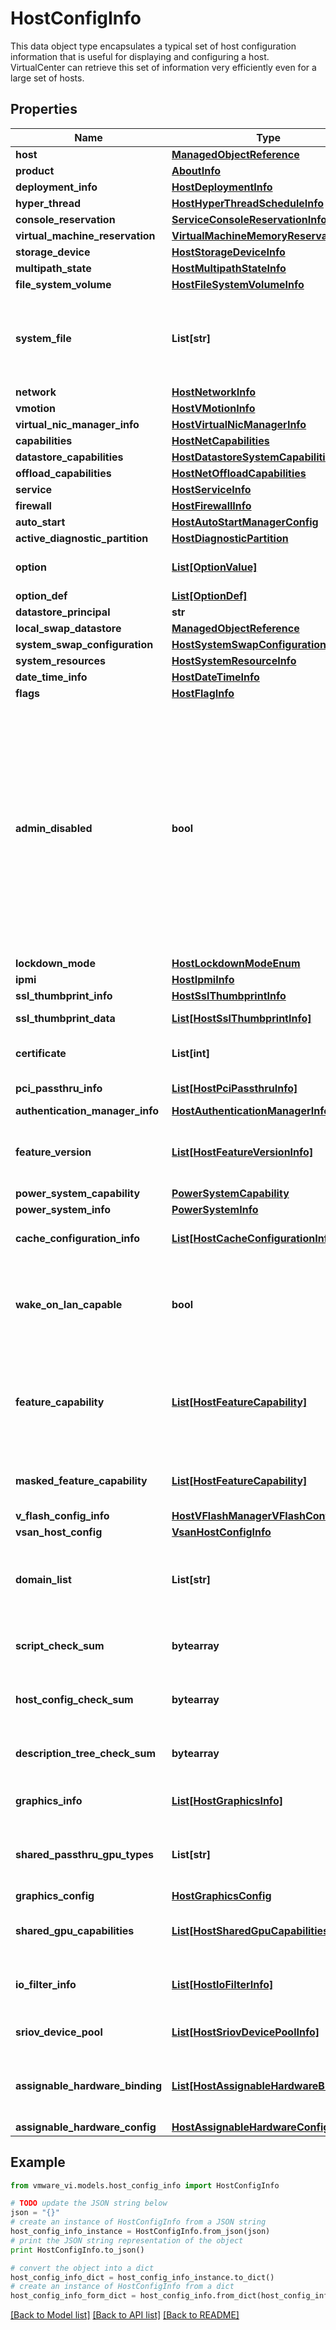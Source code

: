 # HostConfigInfo

This data object type encapsulates a typical set of host configuration information that is useful for displaying and configuring a host.  VirtualCenter can retrieve this set of information very efficiently even for a large set of hosts. 

## Properties
Name | Type | Description | Notes
------------ | ------------- | ------------- | -------------
**host** | [**ManagedObjectReference**](ManagedObjectReference.md) |  | 
**product** | [**AboutInfo**](AboutInfo.md) |  | 
**deployment_info** | [**HostDeploymentInfo**](HostDeploymentInfo.md) |  | [optional] 
**hyper_thread** | [**HostHyperThreadScheduleInfo**](HostHyperThreadScheduleInfo.md) |  | [optional] 
**console_reservation** | [**ServiceConsoleReservationInfo**](ServiceConsoleReservationInfo.md) |  | [optional] 
**virtual_machine_reservation** | [**VirtualMachineMemoryReservationInfo**](VirtualMachineMemoryReservationInfo.md) |  | [optional] 
**storage_device** | [**HostStorageDeviceInfo**](HostStorageDeviceInfo.md) |  | [optional] 
**multipath_state** | [**HostMultipathStateInfo**](HostMultipathStateInfo.md) |  | [optional] 
**file_system_volume** | [**HostFileSystemVolumeInfo**](HostFileSystemVolumeInfo.md) |  | [optional] 
**system_file** | **List[str]** | Datastore paths of files used by the host system on mounted volumes, for instance, the COS vmdk file of the host.  For information on datastore paths, see *Datastore*.  ***Since:*** vSphere API 4.1  | [optional] 
**network** | [**HostNetworkInfo**](HostNetworkInfo.md) |  | [optional] 
**vmotion** | [**HostVMotionInfo**](HostVMotionInfo.md) |  | [optional] 
**virtual_nic_manager_info** | [**HostVirtualNicManagerInfo**](HostVirtualNicManagerInfo.md) |  | [optional] 
**capabilities** | [**HostNetCapabilities**](HostNetCapabilities.md) |  | [optional] 
**datastore_capabilities** | [**HostDatastoreSystemCapabilities**](HostDatastoreSystemCapabilities.md) |  | [optional] 
**offload_capabilities** | [**HostNetOffloadCapabilities**](HostNetOffloadCapabilities.md) |  | [optional] 
**service** | [**HostServiceInfo**](HostServiceInfo.md) |  | [optional] 
**firewall** | [**HostFirewallInfo**](HostFirewallInfo.md) |  | [optional] 
**auto_start** | [**HostAutoStartManagerConfig**](HostAutoStartManagerConfig.md) |  | [optional] 
**active_diagnostic_partition** | [**HostDiagnosticPartition**](HostDiagnosticPartition.md) |  | [optional] 
**option** | [**List[OptionValue]**](OptionValue.md) | Host configuration options as defined by the *OptionValue* data object type.  | [optional] 
**option_def** | [**List[OptionDef]**](OptionDef.md) | A list of supported options.  | [optional] 
**datastore_principal** | **str** | Datastore principal user  | [optional] 
**local_swap_datastore** | [**ManagedObjectReference**](ManagedObjectReference.md) |  | [optional] 
**system_swap_configuration** | [**HostSystemSwapConfiguration**](HostSystemSwapConfiguration.md) |  | [optional] 
**system_resources** | [**HostSystemResourceInfo**](HostSystemResourceInfo.md) |  | [optional] 
**date_time_info** | [**HostDateTimeInfo**](HostDateTimeInfo.md) |  | [optional] 
**flags** | [**HostFlagInfo**](HostFlagInfo.md) |  | [optional] 
**admin_disabled** | **bool** | Deprecated as of vSphere API 6.0, use *HostConfigInfo.lockdownMode*.  If the flag is true, the permissions on the host have been modified such that it is only accessible through local console or an authorized centralized management application.  This flag is affected by the *HostSystem.EnterLockdownMode* and *HostSystem.ExitLockdownMode* operations.  This flag is supported in VirtualCenter only. The value returned from host should be ignored.  See also *HostSystem.EnterLockdownMode*, *HostSystem.ExitLockdownMode*.  ***Since:*** VI API 2.5  | [optional] 
**lockdown_mode** | [**HostLockdownModeEnum**](HostLockdownModeEnum.md) |  | [optional] 
**ipmi** | [**HostIpmiInfo**](HostIpmiInfo.md) |  | [optional] 
**ssl_thumbprint_info** | [**HostSslThumbprintInfo**](HostSslThumbprintInfo.md) |  | [optional] 
**ssl_thumbprint_data** | [**List[HostSslThumbprintInfo]**](HostSslThumbprintInfo.md) | SSL Thumbprints registered on this host.  ***Since:*** vSphere API 5.0  | [optional] 
**certificate** | **List[int]** | Full Host Certificate in PEM format, if known  ***Since:*** vSphere API 5.0  | [optional] 
**pci_passthru_info** | [**List[HostPciPassthruInfo]**](HostPciPassthruInfo.md) | PCI passthrough information.  ***Since:*** vSphere API 4.0  | [optional] 
**authentication_manager_info** | [**HostAuthenticationManagerInfo**](HostAuthenticationManagerInfo.md) |  | [optional] 
**feature_version** | [**List[HostFeatureVersionInfo]**](HostFeatureVersionInfo.md) | List of feature-specific version information.  Each element refers to the version information for a specific feature.  ***Since:*** vSphere API 4.1  | [optional] 
**power_system_capability** | [**PowerSystemCapability**](PowerSystemCapability.md) |  | [optional] 
**power_system_info** | [**PowerSystemInfo**](PowerSystemInfo.md) |  | [optional] 
**cache_configuration_info** | [**List[HostCacheConfigurationInfo]**](HostCacheConfigurationInfo.md) | Host solid stats drive cache configuration information.  ***Since:*** vSphere API 5.0  | [optional] 
**wake_on_lan_capable** | **bool** | Indicates if a host is wake on lan capable.  A host is deemed wake on lan capable if there exists at least one physical network card that is both backing the vmotion interface and is itself wake on lan capable.  ***Since:*** vSphere API 5.0  | [optional] 
**feature_capability** | [**List[HostFeatureCapability]**](HostFeatureCapability.md) | Array of host feature capabilities.  This is expected to change infrequently. It may change while host is in maintenance mode and between reboots if hardware, firmware, or a device driver is changed or upgraded.  ***Since:*** vSphere API 5.1  | [optional] 
**masked_feature_capability** | [**List[HostFeatureCapability]**](HostFeatureCapability.md) | Array of the feature capabilities that the host has after the mask has been applied.  ***Since:*** vSphere API 5.1  | [optional] 
**v_flash_config_info** | [**HostVFlashManagerVFlashConfigInfo**](HostVFlashManagerVFlashConfigInfo.md) |  | [optional] 
**vsan_host_config** | [**VsanHostConfigInfo**](VsanHostConfigInfo.md) |  | [optional] 
**domain_list** | **List[str]** | List of Windows domains available for user searches, if the underlying system supports windows domain membership.  See *UserDirectory.domainList*.  ***Since:*** vSphere API 6.0  | [optional] 
**script_check_sum** | **bytearray** | A checksum of overhead computation script.  (For VMware internal usage only)  ***Since:*** vSphere API 6.0  | [optional] 
**host_config_check_sum** | **bytearray** | A checksum of host configuration option set.  (For VMware internal usage only)  ***Since:*** vSphere API 6.0  | [optional] 
**description_tree_check_sum** | **bytearray** | A checksum of the Assignable Hardware Description Tree.  (For VMware internal usage only)  ***Since:*** vSphere API 7.0  | [optional] 
**graphics_info** | [**List[HostGraphicsInfo]**](HostGraphicsInfo.md) | The list of graphics devices available on this host.  ***Since:*** vSphere API 5.5  | [optional] 
**shared_passthru_gpu_types** | **List[str]** | Array of shared passthru GPU types.  These GPU types may be enabled when specific host hardware is present.  ***Since:*** vSphere API 6.0  | [optional] 
**graphics_config** | [**HostGraphicsConfig**](HostGraphicsConfig.md) |  | [optional] 
**shared_gpu_capabilities** | [**List[HostSharedGpuCapabilities]**](HostSharedGpuCapabilities.md) | Array of shared passthru GPU capablities.  See also *HostSharedGpuCapabilities*.  ***Since:*** vSphere API 6.7  | [optional] 
**io_filter_info** | [**List[HostIoFilterInfo]**](HostIoFilterInfo.md) | Information of the IO Filters installed on the host.  See *HostIoFilterInfo*.  ***Since:*** vSphere API 6.0  | [optional] 
**sriov_device_pool** | [**List[HostSriovDevicePoolInfo]**](HostSriovDevicePoolInfo.md) | Information on SRIOV device pools present on host.  ***Since:*** vSphere API 6.5  | [optional] 
**assignable_hardware_binding** | [**List[HostAssignableHardwareBinding]**](HostAssignableHardwareBinding.md) | Information describing Assignable Hardware device bindings on host.  See *HostAssignableHardwareBinding*.  ***Since:*** vSphere API 7.0  | [optional] 
**assignable_hardware_config** | [**HostAssignableHardwareConfig**](HostAssignableHardwareConfig.md) |  | [optional] 

## Example

```python
from vmware_vi.models.host_config_info import HostConfigInfo

# TODO update the JSON string below
json = "{}"
# create an instance of HostConfigInfo from a JSON string
host_config_info_instance = HostConfigInfo.from_json(json)
# print the JSON string representation of the object
print HostConfigInfo.to_json()

# convert the object into a dict
host_config_info_dict = host_config_info_instance.to_dict()
# create an instance of HostConfigInfo from a dict
host_config_info_form_dict = host_config_info.from_dict(host_config_info_dict)
```
[[Back to Model list]](../README.md#documentation-for-models) [[Back to API list]](../README.md#documentation-for-api-endpoints) [[Back to README]](../README.md)



